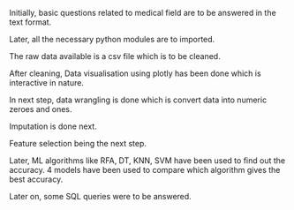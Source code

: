 Initially, basic questions related to medical field are to be answered in the text format.

Later, all the necessary python modules are to imported.

The raw data available is a csv file which is to be cleaned.

After cleaning, Data visualisation using plotly has been done which is interactive in nature.

In next step, data wrangling is done which is convert data into numeric zeroes and ones.

Imputation is done next.

Feature selection being the next step.

Later, ML algorithms like RFA, DT, KNN, SVM have been used to find out the accuracy. 4 models have been used to compare which algorithm gives the best accuracy.

Later on, some SQL queries were to be answered.
